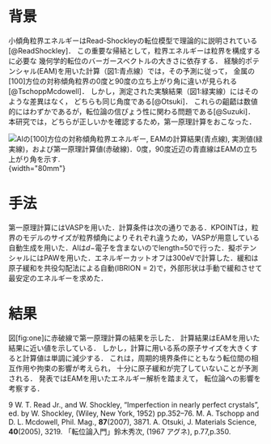 背景
====

小傾角粒界エネルギーはRead-Shockleyの転位模型で理論的に説明されている[@ReadShockley]．
この重要な帰結として，粒界エネルギーは粒界を構成するに必要な
幾何学的転位のバーガースベクトルの大きさに依存する．
経験的ポテンシャル(EAM)を用いた計算（図1:青点線）では，その予測に従って，
金属の\[100\]方位の対称傾角粒界の0度と90度の立ち上がり角に違いが見られる[@TschoppMcdowell]．
しかし，測定された実験結果（図1:緑実線）にはそのような差異はなく，
どちらも同じ角度である[@Otsuki]．
これらの齟齬は数値的にはわずかであるが，転位論の信ぴょう性に関わる問題である[@Suzuki]．
本研究では，どちらが正しいかを確認するため，第一原理計算をおこなった．

![Alの\[100\]方位の対称傾角粒界エネルギー, EAMの計算結果(青点線),
実測値(緑実線)，および第一原理計算値(赤破線)．0度，90度近辺の青直線はEAMの立ち上がり角を示す.<span
data-label="fig:one"></span>](./all_plots.png){width="80mm"}

手法
====

第一原理計算にはVASPを用いた．計算条件は次の通りである．KPOINTは，粒界のモデルのサイズが粒界傾角によりそれぞれ違うため，VASPが用意している自動生成を用いた．Alは$d-$電子を含まないのでlength=50で行った．擬ポテンシャルにはPAWを用いた．エネルギーカットオフは300eVで計算した．緩和は原子緩和を共役勾配法による自動(IBRION
= 2)で，外部形状は手動で緩和させて最安定のエネルギーを求めた．

結果
====

図\[fig:one\]に赤破線で第一原理計算の結果を示した．
計算結果はEAMを用いた結果に近い値を示している．
しかし，計算に用いる系の原子サイズを大きくすると計算値は単調に減少する．
これは，周期的境界条件にともなう転位間の相互作用や拘束の影響が考えられ，
十分に原子緩和が完了していないことが予測される．
発表ではEAMを用いたエネルギー解析を踏まえて， 転位論への影響を考察する．

<span>9</span> W. T. Read Jr., and W. Shockley, “Imperfection in nearly
perfect crystals”, ed. by W. Shockley, (Wiley, New York, 1952)
pp.352–76. M. A. Tschopp and D. L. Mcdowell, Phil. Mag.,
<span>**87**</span>(2007), 3871. A. Otsuki, J. Materials Science,
<span>**40**</span>(2005), 3219. 「転位論入門」鈴木秀次, (1967 アグネ),
p.77,p.350.
